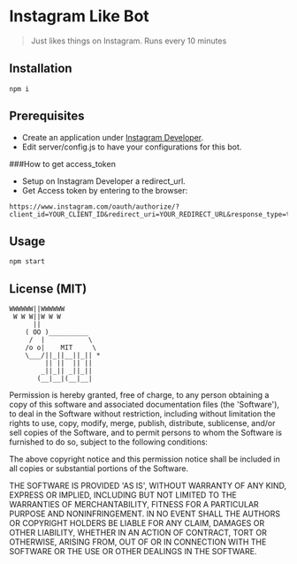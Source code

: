 # Instagram Like Bot

> Just likes things on Instagram.
> Runs every 10 minutes

## Installation

```
npm i
```

## Prerequisites

- Create an application under [Instagram Developer](https://www.instagram.com/developer/).
- Edit server/config.js to have your configurations for this bot.

###How to get access_token

- Setup on Instagram Developer a redirect_url.
- Get Access token by entering to the browser:

```
https://www.instagram.com/oauth/authorize/?client_id=YOUR_CLIENT_ID&redirect_uri=YOUR_REDIRECT_URL&response_type=token&scope=public_content+likes

```

## Usage

```
npm start
```

## License (MIT)

```
WWWWWW||WWWWWW
 W W W||W W W
      ||
    ( OO )__________
     /  |           \
    /o o|    MIT     \
    \___/||_||__||_|| *
         || ||  || ||
        _||_|| _||_||
       (__|__|(__|__|
```

Permission is hereby granted, free of charge, to any person obtaining a copy of this software and associated documentation files (the 'Software'), to deal in the Software without restriction, including without limitation the rights to use, copy, modify, merge, publish, distribute, sublicense, and/or sell copies of the Software, and to permit persons to whom the Software is furnished to do so, subject to the following conditions:

The above copyright notice and this permission notice shall be included in all copies or substantial portions of the Software.

THE SOFTWARE IS PROVIDED 'AS IS', WITHOUT WARRANTY OF ANY KIND, EXPRESS OR IMPLIED, INCLUDING BUT NOT LIMITED TO THE WARRANTIES OF MERCHANTABILITY, FITNESS FOR A PARTICULAR PURPOSE AND NONINFRINGEMENT. IN NO EVENT SHALL THE AUTHORS OR COPYRIGHT HOLDERS BE LIABLE FOR ANY CLAIM, DAMAGES OR OTHER LIABILITY, WHETHER IN AN ACTION OF CONTRACT, TORT OR OTHERWISE, ARISING FROM, OUT OF OR IN CONNECTION WITH THE SOFTWARE OR THE USE OR OTHER DEALINGS IN THE SOFTWARE.
